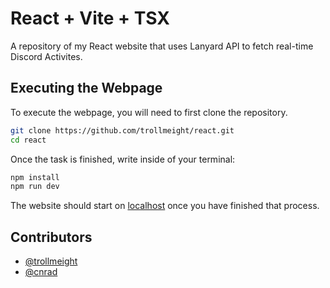 
# React + Vite + TSX

A repository of my React website that uses Lanyard API to fetch real-time Discord Activites. 


## Executing the Webpage

To execute the webpage, you will need to first clone the repository.

```bash
git clone https://github.com/trollmeight/react.git
cd react
```
Once the task is finished, write inside of your terminal:
```bash
npm install
npm run dev
```
The website should start on [localhost](https://localhost:5173) once you have finished that process.
    
## Contributors

- [@trollmeight](https://www.github.com/trollmeight)
- [@cnrad](https://www.github.com/cnard)

